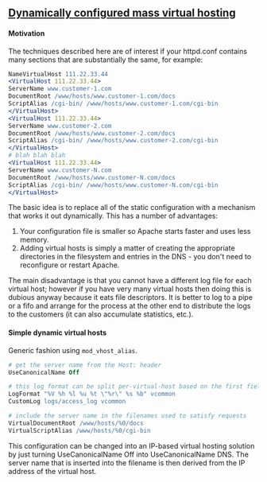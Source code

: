 ## [Dynamically configured mass virtual hosting](https://httpd.apache.org/docs/2.2/vhosts/mass.html)

#### Motivation

The techniques described here are of interest if your httpd.conf contains many <VirtualHost> sections that are substantially the same, for example:

```apache
NameVirtualHost 111.22.33.44
<VirtualHost 111.22.33.44>
ServerName www.customer-1.com
DocumentRoot /www/hosts/www.customer-1.com/docs
ScriptAlias /cgi-bin/ /www/hosts/www.customer-1.com/cgi-bin
</VirtualHost>
<VirtualHost 111.22.33.44>
ServerName www.customer-2.com
DocumentRoot /www/hosts/www.customer-2.com/docs
ScriptAlias /cgi-bin/ /www/hosts/www.customer-2.com/cgi-bin
</VirtualHost>
# blah blah blah
<VirtualHost 111.22.33.44>
ServerName www.customer-N.com
DocumentRoot /www/hosts/www.customer-N.com/docs
ScriptAlias /cgi-bin/ /www/hosts/www.customer-N.com/cgi-bin
</VirtualHost>
```

The basic idea is to replace all of the static <VirtualHost> configuration with a mechanism that works it out dynamically. This has a number of advantages:

1. Your configuration file is smaller so Apache starts faster and uses less memory.
2. Adding virtual hosts is simply a matter of creating the appropriate directories in the filesystem and entries in the DNS - you don't need to reconfigure or restart Apache.

The main disadvantage is that you cannot have a different log file for each virtual host; however if you have very many virtual hosts then doing this is dubious anyway because it eats file descriptors. It is better to log to a pipe or a fifo and arrange for the process at the other end to distribute the logs to the customers (it can also accumulate statistics, etc.).

#### Simple dynamic virtual hosts

Generic fashion using `mod_vhost_alias`.

```apache
# get the server name from the Host: header
UseCanonicalName Off

# this log format can be split per-virtual-host based on the first field
LogFormat "%V %h %l %u %t \"%r\" %s %b" vcommon
CustomLog logs/access_log vcommon

# include the server name in the filenames used to satisfy requests
VirtualDocumentRoot /www/hosts/%0/docs
VirtualScriptAlias /www/hosts/%0/cgi-bin
```

This configuration can be changed into an IP-based virtual hosting solution by just turning UseCanonicalName Off into UseCanonicalName DNS. The server name that is inserted into the filename is then derived from the IP address of the virtual host.
